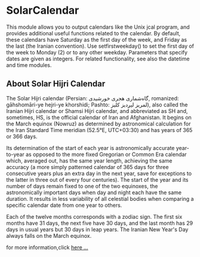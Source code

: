 # SolarCalendar

This module allows you to output calendars like the Unix jcal program, and provides additional useful functions related
to the calendar. By default, these calendars have Saturday as the first day of the week, and Friday as the last (the
Iranian convention). Use setfirstweekday() to set the first day of the week to Monday (2) or to any other weekday.
Parameters that specify dates are given as integers. For related functionality, see also the datetime and time modules.

## About Solar Hijri Calendar

The Solar Hijri calendar (Persian: گاه‌شماری هجری خورشیدی, romanized: gāhshomāri-ye hejri-ye khorshidi; Pashto: لمريز
لېږدیز کلیز), also called the Iranian Hijri calendar or Shamsi Hijri calendar, and abbreviated as SH and, sometimes, HS,
is the official calendar of Iran and Afghanistan. It begins on the March equinox (Nowruz) as determined by astronomical
calculation for the Iran Standard Time meridian (52.5°E, UTC+03:30) and has years of 365 or 366 days.

Its determination of the start of each year is astronomically accurate year-to-year as opposed to the more fixed
Gregorian or Common Era calendar which, averaged out, has the same year length, achieving the same accuracy (a more
simply patterned calendar of 365 days for three consecutive years plus an extra day in the next year, save for
exceptions to the latter in three out of every four centuries). The start of the year and its number of days remain
fixed to one of the two equinoxes, the astronomically important days when day and night each have the same duration. It
results in less variability of all celestial bodies when comparing a specific calendar date from one year to others.

Each of the twelve months corresponds with a zodiac sign. The first six months have 31 days, the next five have 30 days,
and the last month has 29 days in usual years but 30 days in leap years. The Iranian New Year's Day always falls on the
March equinox. 

for more information,click  <a href=https://en.wikipedia.org/wiki/Solar_Hijri_calendar>  here ... </a>
